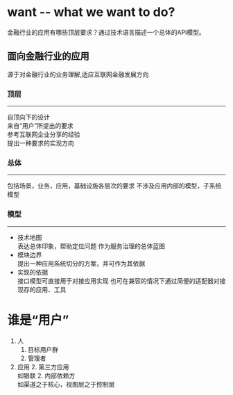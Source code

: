 # want -- what we want to do?
金融行业的应用有哪些顶层要求？通过技术语言描述一个总体的API模型。

面向金融行业的应用
---
源于对金融行业的业务理解,适应互联网金融发展方向
### 顶层
---
自顶向下的设计  
来自“用户”所提出的要求  
参考互联网企业分享的经验  
提出一种要求的实现方向  
### 总体
---
包括场景，业务，应用，基础设施各层次的要求
不涉及应用内部的模型，子系统模型
### 模型
---
* 技术地图  
表达总体印象，帮助定位问题
作为服务治理的总体蓝图
* 模块边界  
提出一种应用系统切分的方案，并可作为其依据
* 实现的依据  
接口模型可直接用于对接应用实现
也可在兼容的情况下通过简便的适配器对接现存的应用、工具


# 谁是“用户”
1. 人
    1. 目标用户群  
    1. 管理者  
2. 应用
    2. 第三方应用  
    如银联
    2. 内部依赖方  
    如渠道之于核心，视图层之于控制层
    
